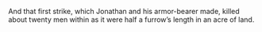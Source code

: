 And that first strike, which Jonathan and his armor-bearer made, killed about twenty men within as it were half a furrow’s length in an acre of land.
